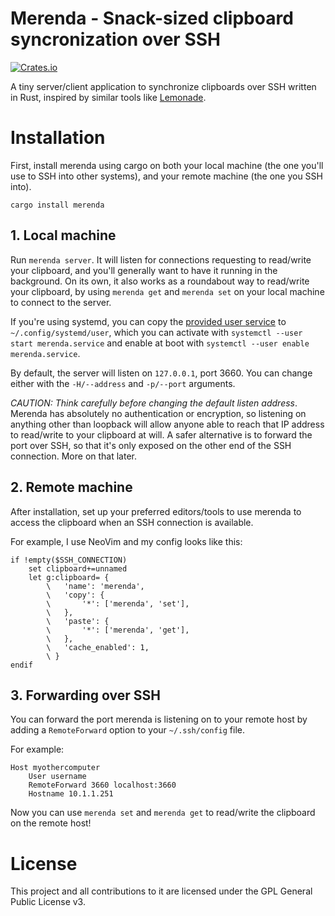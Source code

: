 # Merenda - Snack-sized clipboard syncronization over SSH

[![Crates.io][crates-badge]][crates-url]

[crates-badge]: https://img.shields.io/crates/v/merenda.svg
[crates-url]: https://crates.io/crates/merenda

A tiny server/client application to synchronize clipboards over SSH written in Rust, inspired by similar tools like [Lemonade](https://github.com/pocke/lemonade).

# Installation

First, install merenda using cargo on both your local machine (the one you'll use to SSH into other systems), and your remote machine (the one you SSH into).

```
cargo install merenda
```

## 1. Local machine

Run `merenda server`. It will listen for connections requesting to read/write your clipboard, and you'll generally want to have it running in the background. On its own, it also works as a roundabout way to read/write your clipboard, by using `merenda get` and `merenda set` on your local machine to connect to the server.

If you're using systemd, you can copy the [provided user service](examples/merenda.service) to `~/.config/systemd/user`, which you can activate with `systemctl --user start merenda.service` and enable at boot with `systemctl --user enable merenda.service`.

By default, the server will listen on `127.0.0.1`, port 3660. You can change either with the `-H/--address` and `-p/--port` arguments.

*CAUTION: Think carefully before changing the default listen address*. Merenda has absolutely no authentication or encryption, so listening on anything other than loopback will allow anyone able to reach that IP address to read/write to your clipboard at will. A safer alternative is to forward the port over SSH, so that it's only exposed on the other end of the SSH connection. More on that later.

## 2. Remote machine

After installation, set up your preferred editors/tools to use merenda to access the clipboard when an SSH connection is available.

For example, I use NeoVim and my config looks like this:

```
if !empty($SSH_CONNECTION)
    set clipboard+=unnamed
    let g:clipboard= {
        \   'name': 'merenda',
        \   'copy': {
        \       '*': ['merenda', 'set'],
        \   },
        \   'paste': {
        \       '*': ['merenda', 'get'],
        \   },
        \   'cache_enabled': 1,
        \ }
endif
```

## 3. Forwarding over SSH

You can forward the port merenda is listening on to your remote host by adding a `RemoteForward` option to your `~/.ssh/config` file.

For example:

```
Host myothercomputer
    User username
    RemoteForward 3660 localhost:3660
    Hostname 10.1.1.251
```

Now you can use `merenda set` and `merenda get` to read/write the clipboard on the remote host!

# License

This project and all contributions to it are licensed under the GPL General Public License v3.
